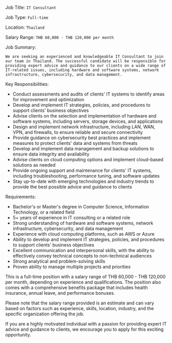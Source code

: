 Job Title: `IT Consultant`

Job Type: `Full-time`

Location: `Thailand`

Salary Range: `THB 60,000 - THB 120,000 per month`

Job Summary:

`We are seeking an experienced and knowledgeable IT Consultant to join our team in Thailand. The successful candidate will be responsible for providing expert advice and guidance to our clients on a wide range of IT-related issues, including hardware and software systems, network infrastructure, cybersecurity, and data management.`

Key Responsibilities:

* Conduct assessments and audits of clients' IT systems to identify areas for improvement and optimization
* Develop and implement IT strategies, policies, and procedures to support clients' business objectives
* Advise clients on the selection and implementation of hardware and software systems, including servers, storage devices, and applications
* Design and implement network infrastructure, including LAN, WAN, VPN, and firewalls, to ensure reliable and secure connectivity
* Provide guidance on cybersecurity best practices and implement measures to protect clients' data and systems from threats
* Develop and implement data management and backup solutions to ensure data integrity and availability
* Advise clients on cloud computing options and implement cloud-based solutions as needed
* Provide ongoing support and maintenance for clients' IT systems, including troubleshooting, performance tuning, and software updates
* Stay up-to-date with emerging technologies and industry trends to provide the best possible advice and guidance to clients

Requirements:

* Bachelor's or Master's degree in Computer Science, Information Technology, or a related field
* 5+ years of experience in IT consulting or a related role
* Strong understanding of hardware and software systems, network infrastructure, cybersecurity, and data management
* Experience with cloud computing platforms, such as AWS or Azure
* Ability to develop and implement IT strategies, policies, and procedures to support clients' business objectives
* Excellent communication and interpersonal skills, with the ability to effectively convey technical concepts to non-technical audiences
* Strong analytical and problem-solving skills
* Proven ability to manage multiple projects and priorities

This is a full-time position with a salary range of THB 60,000 - THB 120,000 per month, depending on experience and qualifications. The position also comes with a comprehensive benefits package that includes health insurance, annual leave, and performance bonuses.

Please note that the salary range provided is an estimate and can vary based on factors such as experience, skills, location, industry, and the specific organization offering the job.

If you are a highly motivated individual with a passion for providing expert IT advice and guidance to clients, we encourage you to apply for this exciting opportunity.